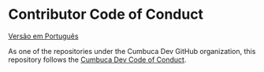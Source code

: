 # Contributor Code of Conduct

[Versão em Português](/CODE_OF_CONDUCT.md)

As one of the repositories under the Cumbuca Dev GitHub organization, this repository follows the [Cumbuca Dev Code of Conduct](https://github.com/cumbucadev/contributions/blob/main/CODE_OF_CONDUCT_EN.md).
